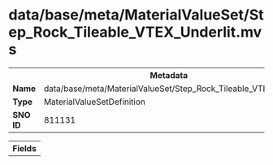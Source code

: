 <h1>data/base/meta/MaterialValueSet/Step_Rock_Tileable_VTEX_Underlit.mvs</h1><table><tr><th colspan="100%">Metadata</th></tr><tr><td><b>Name</b></td><td>data/base/meta/MaterialValueSet/Step_Rock_Tileable_VTEX_Underlit.mvs</td></tr><tr><td><b>Type</b></td><td>MaterialValueSetDefinition</td></tr><tr><td><b>SNO ID</b></td><td>811131</td></tr></table>

<table><tr><th colspan="100%">Fields</th></tr></table>

